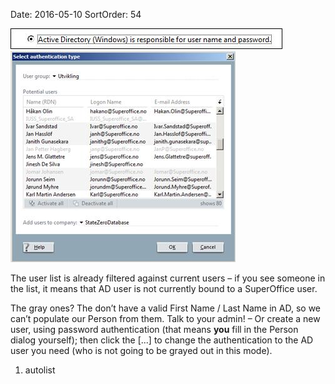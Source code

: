 Date: 2016-05-10
SortOrder: 54

<img src="../../EW%202010%20Authentication_files/image002.jpg" id="Picture 1" width="435" height="33" />

<img src="../../EW%202010%20Authentication_files/image003.jpg" id="Picture 2" width="360" height="338" />

The user list is already filtered against current users – if you see someone in the list, it means that AD user is not currently bound to a SuperOffice user.

The gray ones? The don’t have a valid First Name / Last Name in AD, so we can’t populate our Person from them. Talk to your admin! – Or create a new user, using password authentication (that means **you** fill in the Person dialog yourself); then click the \[...\] to change the authentication to the AD user you need (who is not going to be grayed out in this mode).

1. autolist
